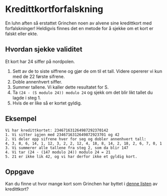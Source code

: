 # Kredittkortforfalskning

En luhn aften så erstattet Grinchen noen av alvene sine kredittkort med forfalskninger! Heldigvis finnes det en metode for å sjekke om et kort er falskt eller ekte.

## Hvordan sjekke validitet
Et kort har 24 siffer på nordpolen.

1. Sett av de to siste siffrene og gjør de om til et tall. Videre opererer vi kun med de 22 første sifrene.
2. Doble annenhvert siffer.
3. Summer tallene. Vi kaller dette resultatet for S.
4. Ta `(24 - (S modulo 24)) modulo 24` og sjekk om det blir likt tallet du lagde i steg 1.
5. Hvis de er like så er kortet gyldig.

## Eksempel
```
Vi har kredittkortet: 234671631264987292370142
1. Vi sitter igjen med 2346716312649872923701 og 42
2. Vi deler opp sifrene hver for seg og dobler annenhvert tall:
4, 3, 8, 6, 14, 1, 12, 3, 2, 2, 12, 4, 18, 8, 14, 2, 18, 2, 6, 7, 0, 1
3. Vi summerer alle tallene fra steg 2, som da blir 147
4. Vi tar (24 - (147 modulo 24)) modulo 24 = 21
5. 21 er ikke lik 42, og vi har derfor ikke et gyldig kort.
```

## Oppgave
Kan du finne ut hvor mange kort som Grinchen har byttet i [denne listen](src/kredittkort.txt) av kredittkort?
